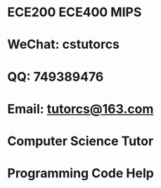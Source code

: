 # ECE200 ECE400 MIPS

# WeChat: cstutorcs

# QQ: 749389476

# Email: tutorcs@163.com

# Computer Science Tutor

# Programming Code Help
